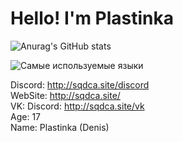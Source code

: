 # Hello! I'm Plastinka

![Anurag's GitHub stats](https://github-readme-stats.vercel.app/api?username=carapel&show_icons=true&theme=radical)

![Самые используемые языки](https://github-readme-stats.vercel.app/api/top-langs/?username=carapel&custom_title=Самые%20используемые%20языки&theme=dark) 

Discord: http://sqdca.site/discord <br>
WebSite: http://sqdca.site/<br>
VK: Discord: http://sqdca.site/vk<br>
Age: 17<br>
Name: Plastinka (Denis)
 

